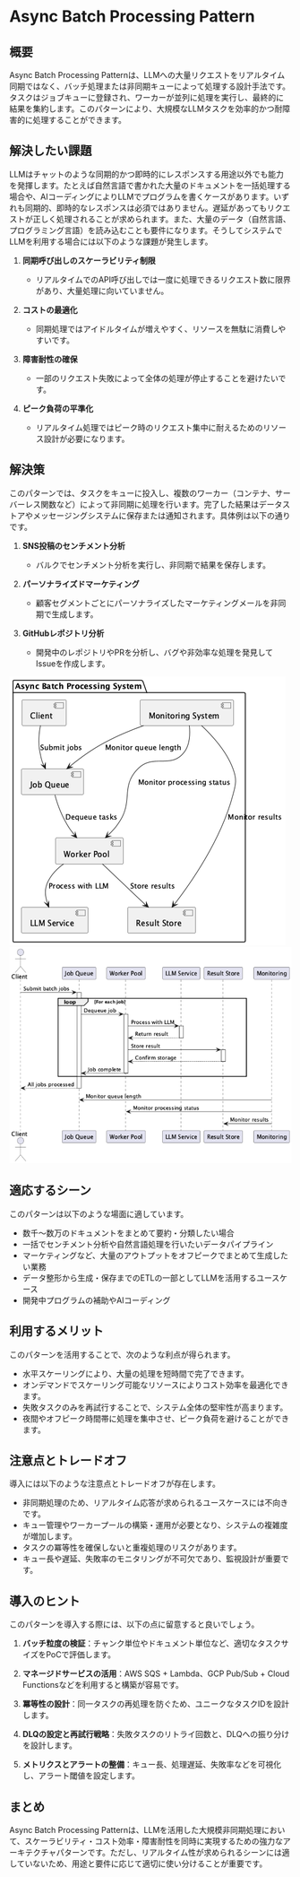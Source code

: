 # Async Batch Processing Pattern

## 概要

Async Batch Processing Patternは、LLMへの大量リクエストをリアルタイム同期ではなく、バッチ処理または非同期キューによって処理する設計手法です。タスクはジョブキューに登録され、ワーカーが並列に処理を実行し、最終的に結果を集約します。このパターンにより、大規模なLLMタスクを効率的かつ耐障害的に処理することができます。

## 解決したい課題

LLMはチャットのような同期的かつ即時的にレスポンスする用途以外でも能力を発揮します。たとえば自然言語で書かれた大量のドキュメントを一括処理する場合や、AIコーディングによりLLMでプログラムを書くケースがあります。いずれも同期的、即時的なレスポンスは必須ではありません。遅延があってもリクエストが正しく処理されることが求められます。また、大量のデータ（自然言語、プログラミング言語）を読み込むことも要件になります。そうしてシステムでLLMを利用する場合には以下のような課題が発生します。

1. **同期呼び出しのスケーラビリティ制限**
   - リアルタイムでのAPI呼び出しでは一度に処理できるリクエスト数に限界があり、大量処理に向いていません。

2. **コストの最適化**
   - 同期処理ではアイドルタイムが増えやすく、リソースを無駄に消費しやすいです。

3. **障害耐性の確保**
   - 一部のリクエスト失敗によって全体の処理が停止することを避けたいです。

4. **ピーク負荷の平準化**
   - リアルタイム処理ではピーク時のリクエスト集中に耐えるためのリソース設計が必要になります。

## 解決策

このパターンでは、タスクをキューに投入し、複数のワーカー（コンテナ、サーバーレス関数など）によって非同期に処理を行います。完了した結果はデータストアやメッセージングシステムに保存または通知されます。具体例は以下の通りです。

1. **SNS投稿のセンチメント分析**
   - バルクでセンチメント分析を実行し、非同期で結果を保存します。

2. **パーソナライズドマーケティング**
   - 顧客セグメントごとにパーソナライズしたマーケティングメールを非同期で生成します。

3. **GitHubレポジトリ分析**
   - 開発中のレポジトリやPRを分析し、バグや非効率な処理を発見してIssueを作成します。

![img](uml/images/async_batch_processing_pattern.png)
![img](uml/images/async_batch_processing_sequence.png)

## 適応するシーン

このパターンは以下のような場面に適しています。

- 数千〜数万のドキュメントをまとめて要約・分類したい場合
- 一括でセンチメント分析や自然言語処理を行いたいデータパイプライン
- マーケティングなど、大量のアウトプットをオフピークでまとめて生成したい業務
- データ整形から生成・保存までのETLの一部としてLLMを活用するユースケース
- 開発中プログラムの補助やAIコーディング

## 利用するメリット

このパターンを活用することで、次のような利点が得られます。

- 水平スケーリングにより、大量の処理を短時間で完了できます。
- オンデマンドでスケーリング可能なリソースによりコスト効率を最適化できます。
- 失敗タスクのみを再試行することで、システム全体の堅牢性が高まります。
- 夜間やオフピーク時間帯に処理を集中させ、ピーク負荷を避けることができます。

## 注意点とトレードオフ

導入には以下のような注意点とトレードオフが存在します。

- 非同期処理のため、リアルタイム応答が求められるユースケースには不向きです。
- キュー管理やワーカープールの構築・運用が必要となり、システムの複雑度が増加します。
- タスクの冪等性を確保しないと重複処理のリスクがあります。
- キュー長や遅延、失敗率のモニタリングが不可欠であり、監視設計が重要です。

## 導入のヒント

このパターンを導入する際には、以下の点に留意すると良いでしょう。

1. **バッチ粒度の検証**：チャンク単位やドキュメント単位など、適切なタスクサイズをPoCで評価します。

2. **マネージドサービスの活用**：AWS SQS + Lambda、GCP Pub/Sub + Cloud Functionsなどを利用すると構築が容易です。

3. **冪等性の設計**：同一タスクの再処理を防ぐため、ユニークなタスクIDを設計します。

4. **DLQの設定と再試行戦略**：失敗タスクのリトライ回数と、DLQへの振り分けを設計します。

5. **メトリクスとアラートの整備**：キュー長、処理遅延、失敗率などを可視化し、アラート閾値を設定します。

## まとめ

Async Batch Processing Patternは、LLMを活用した大規模非同期処理において、スケーラビリティ・コスト効率・障害耐性を同時に実現するための強力なアーキテクチャパターンです。ただし、リアルタイム性が求められるシーンには適していないため、用途と要件に応じて適切に使い分けることが重要です。
